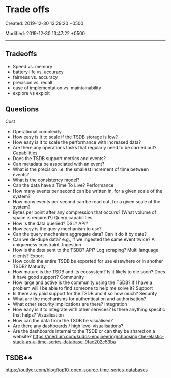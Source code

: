 # Trade offs

Created: 2019-12-30 13:29:20 +0500

Modified: 2019-12-30 13:47:22 +0500

---

## Tradeoffs
-   Speed vs. memory
-   battery life vs. accuracy
-   fairness vs. accuracy
-   precision vs. recall
-   ease of implementation vs. maintainability
-   explore vs exploit
## Questions

Cost
-   Operational complexity
-   How easy is it to scale if the TSDB storage is low?
-   How easy is it to scale the performance with increased data?
-   Are there any operations tasks that regularly need to be carried out?
Capabilities
-   Does the TSDB support metrics and events?
-   Can metadata be associated with an event?
-   What is the precision i.e. the smallest increment of time between events?
-   What is the consistency model?
-   Can the data have a Time To Live?
Performance
-   How many events per second can be written in, for a given scale of the system?
-   How many events per second can be read out, for a given scale of the system?
-   Bytes per point after any compression that occurs? (What volume of space is required?)
Query capabilities
-   How is the data queried? DSL? API?
-   How easy is the query mechanism to use?
-   Can the query mechanism aggregate data? Can it do it by date?
-   Can we de-dupe data? e.g., if we ingested the same event twice? A uniqueness constraint.
Ingestion
-   How is the data sent to the TSDB? API? Log scraping? Multi language clients?
Export
-   How could the entire TSDB be exported for use elsewhere or in another TSDB?
Maturity
-   How mature is the TSDB and its ecosystem? Is it likely to die soon? Does it have good support?
Community
-   How large and active is the community using the TSDB? If I have a problem will I be able to find someone to help me solve it?
Support
-   Is there any paid support for the TSDB and if so how much?
Security
-   What are the mechanisms for authentication and authorisation?
-   What other security implications are there?
Integration
-   How easy is it to integrate with other services? Is there anything specific that helps?
Visualisation
-   How can the data from the TSDB be visualised?
-   Are there any dashboards / high level visualisations?
-   Are the dashboards internal to the TSDB or can they be shared on a website?
<https://medium.com/kudos-engineering/choosing-the-elastic-stack-as-a-time-series-database-9fac202c53ba>

## TSDB**

<https://outlyer.com/blog/top10-open-source-time-series-databases>
